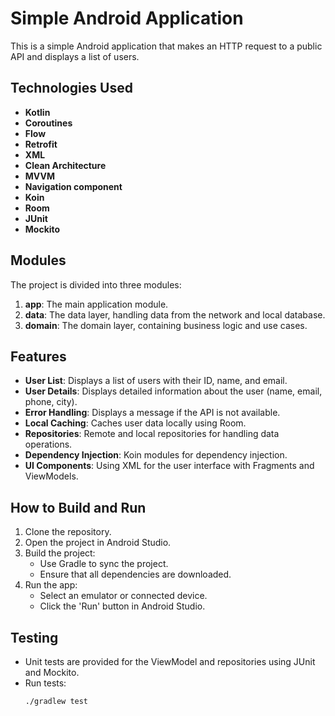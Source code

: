 # Simple Android Application

This is a simple Android application that makes an HTTP request to a public API and displays a list of users.

## Technologies Used

- **Kotlin**
- **Coroutines**
- **Flow**
- **Retrofit**
- **XML**
- **Clean Architecture**
- **MVVM**
- **Navigation component**
- **Koin**
- **Room**
- **JUnit**
- **Mockito**

## Modules

The project is divided into three modules:

1. **app**: The main application module.
2. **data**: The data layer, handling data from the network and local database.
3. **domain**: The domain layer, containing business logic and use cases.

## Features

- **User List**: Displays a list of users with their ID, name, and email.
- **User Details**: Displays detailed information about the user (name, email, phone, city).
- **Error Handling**: Displays a message if the API is not available.
- **Local Caching**: Caches user data locally using Room.
- **Repositories**: Remote and local repositories for handling data operations.
- **Dependency Injection**: Koin modules for dependency injection.
- **UI Components**: Using XML for the user interface with Fragments and ViewModels.

## How to Build and Run

1. Clone the repository.
2. Open the project in Android Studio.
3. Build the project:
   - Use Gradle to sync the project.
   - Ensure that all dependencies are downloaded.
4. Run the app:
   - Select an emulator or connected device.
   - Click the 'Run' button in Android Studio.

## Testing

- Unit tests are provided for the ViewModel and repositories using JUnit and Mockito.
- Run tests:
  ```bash
  ./gradlew test
